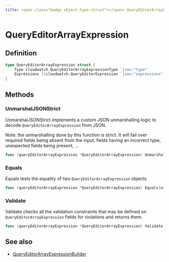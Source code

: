 ```yaml
---
title: <span class="badge object-type-struct"></span> QueryEditorArrayExpression
---
```

# <span class="badge object-type-struct"></span> QueryEditorArrayExpression

## Definition

```go
type QueryEditorArrayExpression struct {
    Type cloudwatch.QueryEditorArrayExpressionType `json:"type"`
    Expressions []cloudwatch.QueryEditorExpression `json:"expressions"`
}
```
## Methods

### <span class="badge object-method"></span> UnmarshalJSONStrict

UnmarshalJSONStrict implements a custom JSON unmarshalling logic to decode `QueryEditorArrayExpression` from JSON.

Note: the unmarshalling done by this function is strict. It will fail over required fields being absent from the input, fields having an incorrect type, unexpected fields being present, …

```go
func (queryEditorArrayExpression *QueryEditorArrayExpression) UnmarshalJSONStrict(raw []byte) error
```

### <span class="badge object-method"></span> Equals

Equals tests the equality of two `QueryEditorArrayExpression` objects.

```go
func (queryEditorArrayExpression *QueryEditorArrayExpression) Equals(other QueryEditorArrayExpression) bool
```

### <span class="badge object-method"></span> Validate

Validate checks all the validation constraints that may be defined on `QueryEditorArrayExpression` fields for violations and returns them.

```go
func (queryEditorArrayExpression *QueryEditorArrayExpression) Validate() error
```

## See also

 * <span class="badge builder"></span> [QueryEditorArrayExpressionBuilder](./builder-QueryEditorArrayExpressionBuilder.md)
